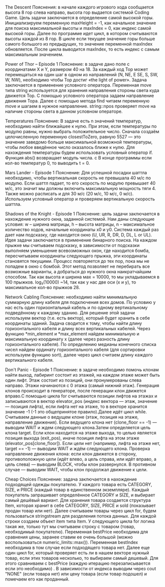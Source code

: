 The Descent
Пояснения: в начале каждого игрового хода сообщается высота 8 гор слева направо, высота гор выдается системой Coding Game. 
Цель задачи заключается в определение самой высокой горы. Инициализируем переменную maxHeight = -1, как начальное значение 
для поиска максимальной высоты и maxIndex = 0, как индекс самой высокой горы. Далее по программе идет цикл, в котором 
считываются высоты каждой из 8 гор.  В цикле если текущее значение горы больше самого большого из предыдущих, то значение 
переменной maxIndex обновляется. После цикла выводится maxIndex, то есть индекс с самым максимальным значением.


Power of Thor – Episode 1
	Пояснение: в задаче дано поле с координатами X и Y, размером 40 на 18. За каждый ход Тор может перемещаться на один шаг 
 в одном из направлений (N, NE, E SE, S, SW, W, NW), необходимо чтобы Тор достиг  «the light of power». Задача заключается 
 в применение условного оператора. Переменная move типа string используется для хранения направления стороны света куда 
 движется Тор. С помощью условного оператора задаем направление движения Тора. Далее с помощью метода find читаем переменную 
 move и шагаем в нужное направление. string::npos проверяет move на наличие стороны света в данном условном операторе.

 
Temperatures
	Пояснение: В задаче есть n значений температур, необходимо найти ближайшее к нулю. При этом, если температуры по модулю 
 равны, нужно выбрать положительное число. Сначала создаём целочисленную переменную closestToZero, равную 5527 — это значение 
 заведомо больше максимальной возможной температуры, чтобы любое введённое число оказалось ближе к нулю. Для нахождения 
 температуры будем использовать условный оператор if. Функция abs() возвращает модуль числа.  c В конце программы если 
 кол-во температур 0, то выводить t = 0.
 
Mars Lander - Episode 1
Пояснение: Для успешной посадки шаттла необходимо, чтобы вертикальная скорость не превышала 40 м/с по модулю. Если шаттл 
падает, то его скорость по модулю превышает 40 м/c, это значит мы должны включить максимальную мощность тяги 4. Также можно 
расписать и для 30 м/c  (20 м/c, 10 м/c, 0 м/c). Используем условный оператор и проверяем вертикальную скорость шаттла.

Shadows of the Knight - Episode 1
Пояснение: цель задачи заключается в нахождение нужного окна, заданной системой. Нам даны следующие условия: w – ширина матрицы,
h – высота матрицы,  n – максимальное количество ходов, начальные координаты x0 и y0. Система каждый раз дает нам подсказку, 
где находится окно (U, UR, R, DR, D, DL, L or UL). Идея задачи заключается в применение бинарного поиска. На каждом прыжке мы 
считываем подсказку, в зависимости от подсказки выполняем уменьшение всевозможных окон, где находится бомба, пересчитываем 
координаты следующего прыжка, эти координаты становятся текущими. Процесс повторяется до тех пор, пока мы не попадем в окно 
с бомбой. Этот метод позволяет не перебирать все возможные варианты, а добраться до нужного окна наикратчайшим способом.
Так как высота и ширина мax = 10000, то мы укладываемся в 100 прыжков. log₂(10000) ~14, так как у нас две оси (x и y), то 
максимальное кол-во прыжков 28. 


Network Cabling
Пояснение: необходимо найти минимальную суммарную длину кабеля для подключения всех домов. По условию у нас есть один горизонтальный
кабель и по одному вертикальному подведённому к каждому зданию. Для решение этой задачи используем вектор (т.е. есть вектор),
который будет хранить в себе координаты зданий. Задача сводится к тому, чтобы найти длину горизонтального кабеля и длину всех 
вертикальных кабелей. Через функцию *min_element и *max_element найдем минимальную и максимальную координату x (далее через 
разность длину горизонтального кабеля). По определению медианы конечного списка чисел найдем ординату горизонтального кабеля 
(для сортировки используем функцию  sort), далее через цикл считаем длину каждого вертикального кабеля.


Don't Panic - Episode 1
Пояснение: в задаче необходимо помочь клонам найти выход, лабиринт состоит из этажей, на каждом этаже может быть один лифт. Этаж 
состоит из позиций, они пронумерованы слева направо. Этажи начинаются с 0 этажа (самый нижний этаж). Генерация клонов происходит 
в генераторе, после генерации клон движется вправо.С помощью цикла for считываются позиции лифтов на этажах и записываются в 
вектор elevator_pos (индекс вектора — этаж, значение — позиция лифта), если лифта нет на этаже, то в векторе хранится значение -1 
(-1 это общепринятое правило).Далее идёт цикл while. Считываем данные о ведущем клоне (этаж, позиция на этаже, направление движения). 
Если ведущего клона нет (clone_floor == -1) — выводим WAIT и ждем следующего клона.Затем определяется цель клона target. Если клон 
находится на этаже выхода, то целью является позиция выхода (exit_pos), иначе позиция лифта на этом этаже (elevator_pos[clone_floor]). 
Если цели нет (например, лифта на этаже нет, target == -1) — выводим WAIT и ждём следующего клона. Проверка направление движения клона: 
если клон движется в сторону, противоположную цели (идёт влево, а цель справа, или идёт вправо, а цель слева) — выводим BLOCK, чтобы клон 
развернулся. В противном случае — выводим WAIT, чтобы клон продолжал движение к цели.


Cheap Choices
Пояснение:  задача заключается в нахождение подходящей одежды покупателю. У каждого товара есть CATEGORY,  SIZE, и PRICE (каждый товар в 
единственном экземпляре). Каждый покупатель запрашивает определённое CATEGORY и SIZE, и выбирает самый дешёвый вариант. Для хранения товара 
создается структура Item, которая хранит в себе CATEGORY, SIZE, PRICE и sold (показывает продан товар или нет). Далее считываем товары 
через цикл for, будем пользоваться stringstream для разделения потока данных. Для каждой строки создаем объект item типа Item. У следующего 
цикла for логика такая же, только тут мы считываем строку с товаром (товар, необходимый покупателю). Переменная bestPrice необходима для 
сравнения цены, заранее ставим ее очень большой (можно воспользоваться numeric_limits<int>::max()). Переменная bestIndex необходима в том 
случае если подходящего товара нет. Далее еще один цикл for, который проверяет есть ли в нашем векторе нужный товар, если этих товаров 
несколько, то выбираем самый дешевый. Для этого сравниваем с bestPrice (каждую итерацию перезаписывается если это необходимо) . 
В зависимости от индекса выводим через cout "NONE" (если товара нет) или цену товара (если товар подошел) и помечаем его как проданный.

